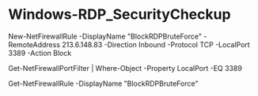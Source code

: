 # Windows-RDP_SecurityCheckup

 New-NetFirewallRule -DisplayName "BlockRDPBruteForce" -RemoteAddress 213.6.148.83 -Direction Inbound -Protocol TCP -LocalPort 3389 -Action Block
 
  Get-NetFirewallPortFilter | Where-Object -Property LocalPort -EQ 3389
  
  
   Get-NetFirewallRule -DisplayName "BlockRDPBruteForce"
   
   